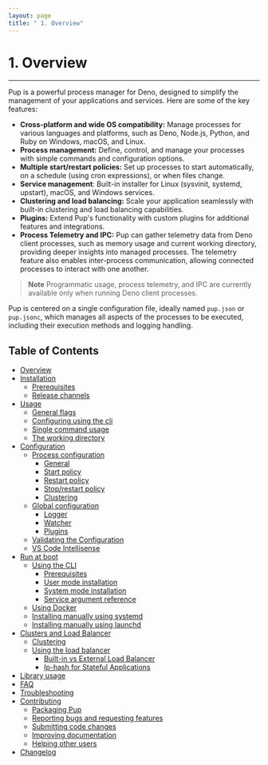 ```yaml
---
layout: page
title: " 1. Overview"
---
```


# 1. Overview

---

Pup is a powerful process manager for Deno, designed to simplify the management of your applications and services. Here are some of the key features:

- **Cross-platform and wide OS compatibility:** Manage processes for various languages and platforms, such as Deno, Node.js, Python, and Ruby on Windows, macOS, and Linux.
- **Process management:** Define, control, and manage your processes with simple commands and configuration options.
- **Multiple start/restart policies:** Set up processes to start automatically, on a schedule (using cron expressions), or when files change.
- **Service management**: Built-in installer for Linux (sysvinit, systemd, upstart), macOS, and Windows services.
- **Clustering and load balancing:** Scale your application seamlessly with built-in clustering and load balancing capabilities.
- **Plugins:** Extend Pup's functionality with custom plugins for additional features and integrations.
- **Process Telemetry and IPC:** Pup can gather telemetry data from Deno client processes, such as memory usage and current working directory, providing deeper insights into managed processes. The
  telemetry feature also enables inter-process communication, allowing connected processes to interact with one another.

> **Note** Programmatic usage, process telemetry, and IPC are currently available only when running Deno client processes.

Pup is centered on a single configuration file, ideally named `pup.json` or `pup.jsonc`, which manages all aspects of the processes to be executed, including their execution methods and logging
handling.

## Table of Contents

- [Overview](./)
- [Installation](./installation.html)
  - [Prerequisites](./installation.html#prerequisites)
  - [Release channels](./installation.html#release-channels)
- [Usage](./usage.html)
  - [General flags](./usage.html#general-flags)
  - [Configuring using the cli](./usage.html#configuring-using-the-cli)
  - [Single command usage](./usage.html#single-command-usage)
  - [The working directory](./usage.html#working-directory)
- [Configuration](./configuration.html)
  - [Process configuration](./configuration.html#process-configuration)
    - [General](./configuration.html#general)
    - [Start policy](./configuration.html#start-policy)
    - [Restart policy](./configuration.html#restart-policy)
    - [Stop/restart policy](./configuration.html#stoprestart-policy)
    - [Clustering](./configuration.html#clustering)
  - [Global configuration](./configuration.html#global-configuration)
    - [Logger](./configuration.html#logger)
    - [Watcher](./configuration.html#watcher)
    - [Plugins](./configuration.html#plugins)
  - [Validating the Configuration](./configuration.html#validating-the-configuration)
  - [VS Code Intellisense](./configuration.html#vs-code-intellisense)
- [Run at boot](./service.html)
  - [Using the CLI](./service.html#using-the-cli)
    - [Prerequisites](./service.html#prerequisites)
    - [User mode installation](./service.html#user-mode-installation)
    - [System mode installation](./service.html#system-mode-installation)
    - [Service argument reference](./service.html#service-argument-reference)
  - [Using Docker](./service.html#using-docker)
  - [Installing manually using systemd](./service.html#manual-guide-using-systemd)
  - [Installing manually using launchd](./service.html#manual-guide-using-launchd)
- [Clusters and Load Balancer](./scaling.html)
  - [Clustering](./scaling.html#clustering)
  - [Using the load balancer](./scaling.html#using-the-load-balancer)
    - [Built-in vs External Load Balancer](./scaling.html#built-in-vs-external-load-balancer)
    - [Ip-hash for Stateful Applications](./scaling.html#ip-hash-for-stateful-applications)
- [Library usage](./library.html)
- [FAQ](./faq.html#faq)
- [Troubleshooting](./troubleshooting.html)
- [Contributing](./contributing.html)
  - [Packaging Pup](./contributing.html#packaging-pup)
  - [Reporting bugs and requesting features](./contributing.html#reporting-bugs-and-requesting-features)
  - [Submitting code changes](./contributing.html#submitting-code-changes)
  - [Improving documentation](./contributing.html#improving-documentation)
  - [Helping other users](./contributing.html#helping-other-users)
- [Changelog](./changelog.html)
